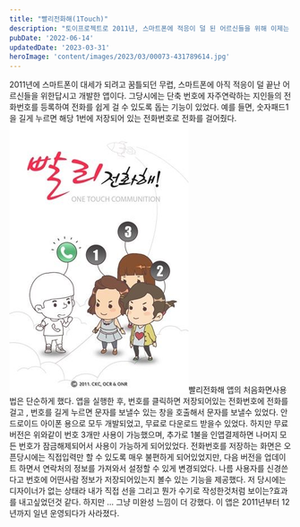 ```yaml
---
title: "빨리전화해(1Touch)"
description: "토이프로젝트로 2011년, 스마트폰에 적응이 덜 된 어르신들을 위해 이제는 역사속으로 사라진 단축번호 앱을 개발했다. 생각보다 수익이 엄청..."
pubDate: '2022-06-14'
updatedDate: '2023-03-31'
heroImage: 'content/images/2023/03/00073-431789614.jpg'
---
```


2011년에 스마트폰이 대세가 되려고 꿈틀되던 무렵, 스마트폰에 아직 적응이 덜 끝난 어르신들을 위한답시고 개발한 앱이다. 그당시에는 단축 번호에 자주연락하는 지인들의 전화번호를 등록하여 전화를 쉽게 걸 수 있도록 돕는 기능이 있었다. 예를 들면, 숫자패드1을 길게 누르면 해당 1번에 저장되어 있는 전화번호로 전화를 걸어줬다.
![빨리전화해 앱의 처음화면](content/images/2022/06/339F2928-4C48-48FE-951E-C3EF4AD4255E_4_5005_c.jpeg)빨리전화해 앱의 처음화면사용법은 단순하게 했다. 앱을 실행한 후, 번호를 클릭하면 저장되어있는 전화번호에 전화를 걸고 , 번호를 길게 누르면 문자를 보낼수 있는 창을 호출해서 문자를 보낼수 있었다. 안드로이드 아이폰 용으로 모두 개발되었고, 무료로 다운로드 받을수 있었다.
하지만 무료버전은 위와같이 번호 3개만 사용이 가능했으며, 추가로 1불을 인앱결제하면 나머지 모든 번호가 잠금해제되어서 사용이 가능하게 되어있었다.
전화번호를 저장하는 화면은 오픈당시에는 직접입력만 할 수 있도록 매우 불편하게 되어있었지만, 다음 버전을 업데이트 하면서 연락처의 정보를 가져와서 설정할 수 있게 변경되었다.
나름 사용자를 신경쓴다고 번호에 어떤사람 정보가 저장되어있는지 볼수 있는 기능을 제공했다.
저 당시에는 디자이너가 없는 상태라 내가 직접 선을 그리고 뭔가 수기로 작성한것처럼 보이는?효과를 내고싶었던것 같다. 하지만 … 그냥 미완성 느낌이 더 강했다.
이 앱은 2011년부터 12년까지 일년 운영되다가 사라졌다.